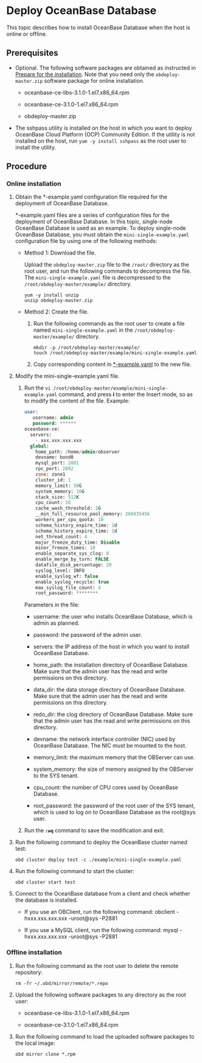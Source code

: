 Deploy OceanBase Database
==============================================

This topic describes how to install OceanBase Database when the host is online or offline.

Prerequisites
----------------------------------

* Optional. The following software packages are obtained as instructed in [Prepare for the installation](../4.installation-preparation.md). Note that you need only the `obdeploy-master.zip` software package for online installation.

  * oceanbase-ce-libs-3.1.0-1.el7.x86_64.rpm



  * oceanbase-ce-3.1.0-1.el7.x86_64.rpm



  * obdeploy-master.zip






*
  The sshpass utility is installed on the host in which you want to deploy OceanBase Cloud Platform (OCP) Community Edition.
  If the utility is not installed on the host, run `yum -y install sshpass` as the root user to install the utility.





Procedure
------------------------------

### Online installation

1. Obtain the \*-example.yaml configuration file required for the deployment of OceanBase Database.

   \*-example.yaml files are a series of configuration files for the deployment of OceanBase Database. In this topic, single-node OceanBase Database is used as an example. To deploy single-node OceanBase Database, you must obtain the `mini-single-example.yaml` configuration file by using one of the following methods:
   * Method 1: Download the file.

     Upload the `obdeploy-master.zip` file to the `/root/` directory as the root user, and run the following commands to decompress the file. The `mini-single-example.yaml` file is decompressed to the `/root/obdeploy-master/example/` directory.

     ```shell
     yum -y install unzip
     unzip obdeploy-master.zip
     ```



   * Method 2: Create the file.

     1. Run the following commands as the root user to create a file named `mini-single-example.yaml` in the `/root/obdeploy-master/example/` directory.

        ```shell
        mkdir -p /root/obdeploy-master/example/
        touch /root/obdeploy-master/example/mini-single-example.yaml
        ```



     2. Copy corresponding content in [\*-example.yaml](../8.deploy-appendix/2.example-yaml.md) to the new file.









2. Modify the mini-single-example.yaml file.

   1. Run the `vi /root/obdeploy-master/example/mini-single-example.yaml` command, and press **i** to enter the Insert mode, so as to modify the content of the file. Example:

      ```sql
      user:
         username: admin
         password: ******
      oceanbase-ce:
        servers:
          - xxx.xxx.xxx.xxx
        global:
          home_path: /home/admin/observer
          devname: bond0
          mysql_port: 2881
          rpc_port: 2882
          zone: zone1
          cluster_id: 1
          memory_limit: 50G
          system_memory: 10G
          stack_size: 512K
          cpu_count: 16
          cache_wash_threshold: 1G
          __min_full_resource_pool_memory: 268435456
          workers_per_cpu_quota: 10
          schema_history_expire_time: 1d
          schema_history_expire_time: 1d
          net_thread_count: 4
          major_freeze_duty_time: Disable
          minor_freeze_times: 10
          enable_separate_sys_clog: 0
          enable_merge_by_turn: FALSE
          datafile_disk_percentage: 20
          syslog_level: INFO
          enable_syslog_wf: false
          enable_syslog_recycle: true
          max_syslog_file_count: 4
          root_password: ********
      ```



      Parameters in the file:
      * username: the user who installs OceanBase Database, which is admin as planned.



      * password: the password of the admin user.



      * servers: the IP address of the host in which you want to install OceanBase Database.



      * home_path: the installation directory of OceanBase Database. Make sure that the admin user has the read and write permissions on this directory.



      * data_dir: the data storage directory of OceanBase Database. Make sure that the admin user has the read and write permissions on this directory.



      * redo_dir: the clog directory of OceanBase Database. Make sure that the admin user has the read and write permissions on this directory.



      * devname: the network interface controller (NIC) used by OceanBase Database. The NIC must be mounted to the host.



      * memory_limit: the maximum memory that the OBServer can use.



      * system_memory: the size of memory assigned by the OBServer to the SYS tenant.



      * cpu_count: the number of CPU cores used by OceanBase Database.



      * root_password: the password of the root user of the SYS tenant, which is used to log on to OceanBase Database as the root@sys user.






   2. Run the **`:wq`** command to save the modification and exit.






3. Run the following command to deploy the OceanBase cluster named test:

   ```shell
   obd cluster deploy test -c ./example/mini-single-example.yaml
   ```



4. Run the following command to start the cluster:

   ```shell
   obd cluster start test
   ```



5. Connect to the OceanBase database from a client and check whether the database is installed.

   * If you use an OBClient, run the following command: obclient -hxxx.xxx.xxx.xxx -uroot@sys -P2881



   * If you use a MySQL client, run the following command: mysql -hxxx.xxx.xxx.xxx -uroot@sys -P2881









### Offline installation

1. Run the following command as the root user to delete the remote repository:

   ```shell
   rm -fr ~/.obd/mirror/remote/*.repo
   ```



2. Upload the following software packages to any directory as the root user:

   * oceanbase-ce-libs-3.1.0-1.el7.x86_64.rpm



   * oceanbase-ce-3.1.0-1.el7.x86_64.rpm






3. Run the following command to load the uploaded software packages to the local image:

   ```shell
   obd mirror clone *.rpm
   ```

